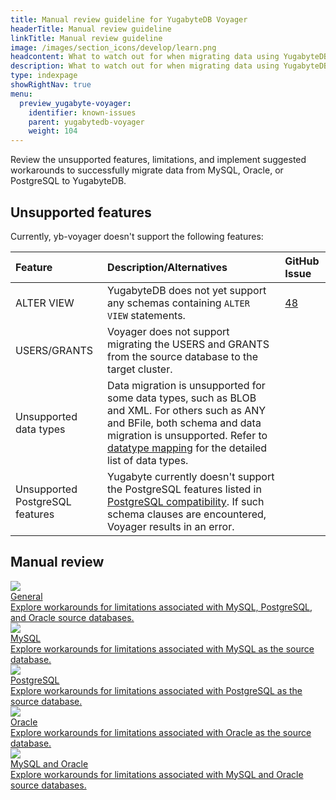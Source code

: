 ```yaml
---
title: Manual review guideline for YugabyteDB Voyager
headerTitle: Manual review guideline
linkTitle: Manual review guideline
image: /images/section_icons/develop/learn.png
headcontent: What to watch out for when migrating data using YugabyteDB Voyager
description: What to watch out for when migrating data using YugabyteDB Voyager.
type: indexpage
showRightNav: true
menu:
  preview_yugabyte-voyager:
    identifier: known-issues
    parent: yugabytedb-voyager
    weight: 104
---
```


Review the unsupported features, limitations, and implement suggested workarounds to successfully migrate data from MySQL, Oracle, or PostgreSQL to YugabyteDB.

## Unsupported features

Currently, yb-voyager doesn't support the following features:

| Feature | Description/Alternatives  | GitHub Issue |
| :------ | :------------------------ | :----------- |
| ALTER VIEW | YugabyteDB does not yet support any schemas containing `ALTER VIEW` statements. | [48](https://github.com/yugabyte/yb-voyager/issues/48) |
| USERS/GRANTS | Voyager does not support migrating the USERS and GRANTS from the source database to the target cluster. |
| Unsupported data types | Data migration is unsupported for some data types, such as BLOB and XML. For others such as ANY and BFile, both schema and data migration is unsupported. Refer to [datatype mapping](../reference/datatype-mapping-oracle/) for the detailed list of data types. | |
| Unsupported PostgreSQL features | Yugabyte currently doesn't support the PostgreSQL features listed in [PostgreSQL compatibility](../../explore/ysql-language-features/postgresql-compatibility/#unsupported-postgresql-features). If such schema clauses are encountered, Voyager results in an error. | |

## Manual review

<div class="row">
 <div class="col-12 col-md-6 col-lg-12 col-xl-6">
    <a class="section-link icon-offset" href="general-issues/">
      <div class="head">
        <img class="icon" src="/images/section_icons/architecture/concepts.png" aria-hidden="true" />
        <div class="title">General</div>
      </div>
      <div class="body">
       Explore workarounds for limitations associated with MySQL, PostgreSQL, and Oracle source databases.
      </div>
    </a>
  </div>

  <div class="col-12 col-md-6 col-lg-12 col-xl-6">
    <a class="section-link icon-offset" href="mysql/">
      <div class="head">
        <img class="icon" src="/images/section_icons/architecture/concepts.png" aria-hidden="true" />
        <div class="title">MySQL</div>
      </div>
      <div class="body">
        Explore workarounds for limitations associated with MySQL as the source database.
      </div>
    </a>
  </div>

  <div class="col-12 col-md-6 col-lg-12 col-xl-6">
    <a class="section-link icon-offset" href="postgresql/">
      <div class="head">
        <img class="icon" src="/images/section_icons/architecture/concepts.png" aria-hidden="true" />
        <div class="title">PostgreSQL</div>
      </div>
      <div class="body">
        Explore workarounds for limitations associated with PostgreSQL as the source database.
      </div>
    </a>
  </div>

  <div class="col-12 col-md-6 col-lg-12 col-xl-6">
    <a class="section-link icon-offset" href="oracle/">
      <div class="head">
        <img class="icon" src="/images/section_icons/architecture/concepts.png" aria-hidden="true" />
        <div class="title">Oracle</div>
      </div>
      <div class="body">
       Explore workarounds for limitations associated with Oracle as the source database.
      </div>
    </a>
  </div>

<div class="col-12 col-md-6 col-lg-12 col-xl-6">
    <a class="section-link icon-offset" href="mysql-oracle/">
      <div class="head">
        <img class="icon" src="/images/section_icons/architecture/concepts.png" aria-hidden="true" />
        <div class="title">MySQL and Oracle</div>
      </div>
      <div class="body">
       Explore workarounds for limitations associated with MySQL and Oracle source databases.
      </div>
    </a>
  </div>
</div>
